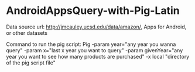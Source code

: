 # AndroidAppsQuery-with-Pig-Latin

Data source url: http://jmcauley.ucsd.edu/data/amazon/, Apps for Android, or other datasets

Command to run the pig script: Pig -param year="any year you wanna query" -param x="last x year you want to query" -param givenYear="any year you want to see how many products are purchased" -x local "directory of the pig script file"
